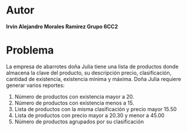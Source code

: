 # Autor

**Irvin Alejandro Morales Ramirez Grupo 6CC2**

# Problema

La empresa de abarrotes doña Julia tiene una lista de productos donde almacena la clave del producto, su descripción precio, clasificación, cantidad de existencia, existencia mínima y máxima. Doña Julia requiere generar varios reportes:

1. Número de productos con existencia mayor a 20.
2. Número de productos con existencia menos a 15.
3. Lista de productos con la misma clasificación y precio mayor 15.50
4. Lista de productos con precio mayor a 20.30 y menor a 45.00
5. Número de productos agrupados por su clasificación
